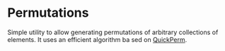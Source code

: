 # Permutations

Simple utility to allow generating permutations of arbitrary collections of elements.
It uses an efficient algorithm ba sed on [QuickPerm](https://www.quickperm.org/).
